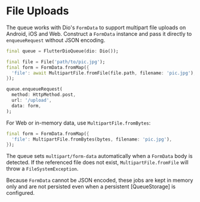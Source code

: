 # File Uploads

The queue works with Dio's `FormData` to support multipart file uploads on
Android, iOS and Web. Construct a `FormData` instance and pass it directly to
`enqueueRequest` without JSON encoding.

```dart
final queue = FlutterDioQueue(dio: Dio());

final file = File('path/to/pic.jpg');
final form = FormData.fromMap({
  'file': await MultipartFile.fromFile(file.path, filename: 'pic.jpg'),
});

queue.enqueueRequest(
  method: HttpMethod.post,
  url: '/upload',
  data: form,
);
```

For Web or in-memory data, use `MultipartFile.fromBytes`:

```dart
final form = FormData.fromMap({
  'file': MultipartFile.fromBytes(bytes, filename: 'pic.jpg'),
});
```

The queue sets `multipart/form-data` automatically when a `FormData` body is
detected. If the referenced file does not exist, `MultipartFile.fromFile` will
throw a `FileSystemException`.

Because `FormData` cannot be JSON encoded, these jobs are kept in memory only
and are not persisted even when a persistent [QueueStorage] is configured.

